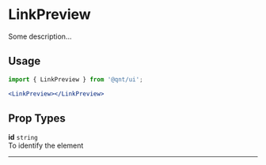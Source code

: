 # LinkPreview

Some description...

## Usage

```js
import { LinkPreview } from '@qnt/ui';
```

```jsx
<LinkPreview></LinkPreview>
```

## Prop Types

**id** `string`<br />
To identify the element

---
